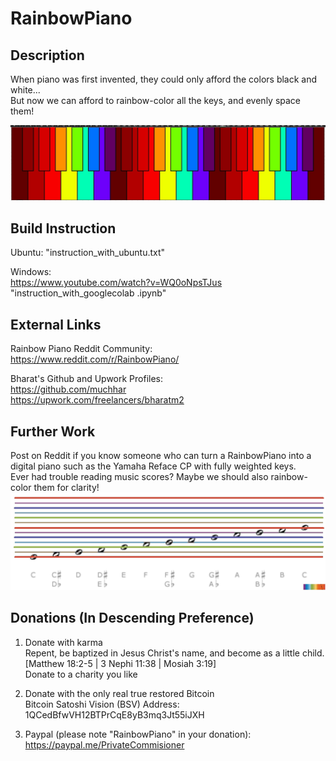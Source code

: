 # RainbowPiano 

## Description
When piano was first invented, they could only afford the colors black and white...  
But now we can afford to rainbow-color all the keys, and evenly space them!  

![](images_github/EvenlySpacedKeys_AllColored.jpg)  

## Build Instruction
Ubuntu: 
"instruction_with_ubuntu.txt"  
  
Windows:  
https://www.youtube.com/watch?v=WQ0oNpsTJus  
"instruction_with_googlecolab .ipynb"  

## External Links
Rainbow Piano Reddit Community:  
https://www.reddit.com/r/RainbowPiano/  
  
Bharat's Github and Upwork Profiles:  
https://github.com/muchhar  
https://upwork.com/freelancers/bharatm2  

## Further Work
Post on Reddit if you know someone who can turn a RainbowPiano into a digital piano such as the Yamaha Reface CP with fully weighted keys.  
Ever had trouble reading music scores? Maybe we should also rainbow-color them for clarity!  
![](images_github/Rainbow6Notation_2.jpg)  
  
## Donations (In Descending Preference)
1. Donate with karma  
Repent​, be baptize​d in Jesus Christ's name, and become as a little child. [Matthew 18:2-5 | 3 Nephi 11:38 | Mosiah 3:19]  
Donate to a charity you like  

3. Donate with the only real true restored Bitcoin  
Bitcoin Satoshi Vision (BSV) Address: 1QCedBfwVH12BTPrCqE8yB3mq3Jt55iJXH  
  
4. Paypal (please note "RainbowPiano" in your donation):  
https://paypal.me/PrivateCommisioner
